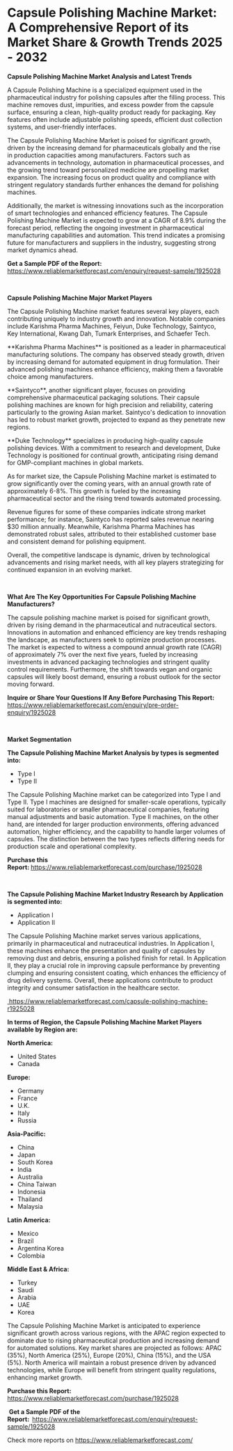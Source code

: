 <p><h1>Capsule Polishing Machine Market: A Comprehensive Report of its Market Share & Growth Trends 2025 - 2032</h1></p><p><strong>Capsule Polishing Machine Market Analysis and Latest Trends</strong></p>
<p><p>A Capsule Polishing Machine is a specialized equipment used in the pharmaceutical industry for polishing capsules after the filling process. This machine removes dust, impurities, and excess powder from the capsule surface, ensuring a clean, high-quality product ready for packaging. Key features often include adjustable polishing speeds, efficient dust collection systems, and user-friendly interfaces.</p><p>The Capsule Polishing Machine Market is poised for significant growth, driven by the increasing demand for pharmaceuticals globally and the rise in production capacities among manufacturers. Factors such as advancements in technology, automation in pharmaceutical processes, and the growing trend toward personalized medicine are propelling market expansion. The increasing focus on product quality and compliance with stringent regulatory standards further enhances the demand for polishing machines.</p><p>Additionally, the market is witnessing innovations such as the incorporation of smart technologies and enhanced efficiency features. The Capsule Polishing Machine Market is expected to grow at a CAGR of 8.9% during the forecast period, reflecting the ongoing investment in pharmaceutical manufacturing capabilities and automation. This trend indicates a promising future for manufacturers and suppliers in the industry, suggesting strong market dynamics ahead.</p></p>
<p><strong>Get a Sample PDF of the Report:&nbsp;</strong> <a href="https://www.reliablemarketforecast.com/enquiry/request-sample/1925028?utm_campaign=1903&utm_medium=2&utm_source=Github&utm_content=ia&utm_term=14012025&utm_id=capsule-polishing-machine">https://www.reliablemarketforecast.com/enquiry/request-sample/1925028</a></p>
<p>&nbsp;</p>
<p><strong>Capsule Polishing Machine Major Market Players</strong></p>
<p><p>The Capsule Polishing Machine market features several key players, each contributing uniquely to industry growth and innovation. Notable companies include Karishma Pharma Machines, Feiyun, Duke Technology, Saintyco, Key International, Kwang Dah, Tumark Enterprises, and Schaefer Tech.</p><p>**Karishma Pharma Machines** is positioned as a leader in pharmaceutical manufacturing solutions. The company has observed steady growth, driven by increasing demand for automated equipment in drug formulation. Their advanced polishing machines enhance efficiency, making them a favorable choice among manufacturers.</p><p>**Saintyco**, another significant player, focuses on providing comprehensive pharmaceutical packaging solutions. Their capsule polishing machines are known for high precision and reliability, catering particularly to the growing Asian market. Saintyco's dedication to innovation has led to robust market growth, projected to expand as they penetrate new regions.</p><p>**Duke Technology** specializes in producing high-quality capsule polishing devices. With a commitment to research and development, Duke Technology is positioned for continual growth, anticipating rising demand for GMP-compliant machines in global markets.</p><p>As for market size, the Capsule Polishing Machine market is estimated to grow significantly over the coming years, with an annual growth rate of approximately 6-8%. This growth is fueled by the increasing pharmaceutical sector and the rising trend towards automated processing.</p><p>Revenue figures for some of these companies indicate strong market performance; for instance, Saintyco has reported sales revenue nearing $30 million annually. Meanwhile, Karishma Pharma Machines has demonstrated robust sales, attributed to their established customer base and consistent demand for polishing equipment.</p><p>Overall, the competitive landscape is dynamic, driven by technological advancements and rising market needs, with all key players strategizing for continued expansion in an evolving market.</p></p>
<p>&nbsp;</p>
<p><strong>What Are The Key Opportunities For Capsule Polishing Machine Manufacturers?</strong></p>
<p><p>The capsule polishing machine market is poised for significant growth, driven by rising demand in the pharmaceutical and nutraceutical sectors. Innovations in automation and enhanced efficiency are key trends reshaping the landscape, as manufacturers seek to optimize production processes. The market is expected to witness a compound annual growth rate (CAGR) of approximately 7% over the next five years, fueled by increasing investments in advanced packaging technologies and stringent quality control requirements. Furthermore, the shift towards vegan and organic capsules will likely boost demand, ensuring a robust outlook for the sector moving forward.</p></p>
<p><strong>Inquire or Share Your Questions If Any Before Purchasing This Report:</strong> <a href="https://www.reliablemarketforecast.com/enquiry/pre-order-enquiry/1925028?utm_campaign=1903&utm_medium=2&utm_source=Github&utm_content=ia&utm_term=14012025&utm_id=capsule-polishing-machine">https://www.reliablemarketforecast.com/enquiry/pre-order-enquiry/1925028</a></p>
<p>&nbsp;</p>
<p><strong>Market Segmentation</strong></p>
<p><strong>The Capsule Polishing Machine Market Analysis by types is segmented into:</strong></p>
<p><ul><li>Type I</li><li>Type II</li></ul></p>
<p><p>The Capsule Polishing Machine market can be categorized into Type I and Type II. Type I machines are designed for smaller-scale operations, typically suited for laboratories or smaller pharmaceutical companies, featuring manual adjustments and basic automation. Type II machines, on the other hand, are intended for larger production environments, offering advanced automation, higher efficiency, and the capability to handle larger volumes of capsules. The distinction between the two types reflects differing needs for production scale and operational complexity.</p></p>
<p><strong>Purchase this Report:&nbsp;</strong><a href="https://www.reliablemarketforecast.com/purchase/1925028?utm_campaign=1903&utm_medium=2&utm_source=Github&utm_content=ia&utm_term=14012025&utm_id=capsule-polishing-machine">https://www.reliablemarketforecast.com/purchase/1925028</a></p>
<p>&nbsp;</p>
<p><strong>The Capsule Polishing Machine Market Industry Research by Application is segmented into:</strong></p>
<p><ul><li>Application I</li><li>Application II</li></ul></p>
<p><p>The Capsule Polishing Machine market serves various applications, primarily in pharmaceutical and nutraceutical industries. In Application I, these machines enhance the presentation and quality of capsules by removing dust and debris, ensuring a polished finish for retail. In Application II, they play a crucial role in improving capsule performance by preventing clumping and ensuring consistent coating, which enhances the efficiency of drug delivery systems. Overall, these applications contribute to product integrity and consumer satisfaction in the healthcare sector.</p></p>
<p><a href="https://www.reliablemarketforecast.com/capsule-polishing-machine-r1925028?utm_campaign=1903&utm_medium=2&utm_source=Github&utm_content=ia&utm_term=14012025&utm_id=capsule-polishing-machine">&nbsp;https://www.reliablemarketforecast.com/capsule-polishing-machine-r1925028</a></p>
<p><strong>In terms of Region, the Capsule Polishing Machine Market Players available by Region are:</strong></p>
<p>
    <p> <strong> North America: </strong>
        <ul>
            <li>United States</li>
            <li>Canada</li>
        </ul>
        </p> 
    <p> <strong> Europe: </strong>
        <ul>
            <li>Germany</li>
            <li>France</li>
            <li>U.K.</li>
            <li>Italy</li>
            <li>Russia</li>
        </ul>
        </p> 
    <p> <strong> Asia-Pacific: </strong>
        <ul>
            <li>China</li>
            <li>Japan</li>
            <li>South Korea</li>
            <li>India</li>
            <li>Australia</li>
            <li>China Taiwan</li>
            <li>Indonesia</li>
            <li>Thailand</li>
            <li>Malaysia</li>
        </ul>
        </p> 
    <p> <strong> Latin America: </strong>
        <ul>
            <li>Mexico</li>
            <li>Brazil</li>
            <li>Argentina Korea</li>
            <li>Colombia</li>
        </ul>
        </p> 
    <p> <strong> Middle East & Africa: </strong>
        <ul>
            <li>Turkey</li>
            <li>Saudi</li>
            <li>Arabia</li>
            <li>UAE</li>
            <li>Korea</li>
        </ul>
    </p>
    </p>
<p><p>The Capsule Polishing Machine Market is anticipated to experience significant growth across various regions, with the APAC region expected to dominate due to rising pharmaceutical production and increasing demand for automated solutions. Key market shares are projected as follows: APAC (35%), North America (25%), Europe (20%), China (15%), and the USA (5%). North America will maintain a robust presence driven by advanced technologies, while Europe will benefit from stringent quality regulations, enhancing market growth.</p></p>
<p><strong>Purchase this Report: </strong><a href="https://www.reliablemarketforecast.com/purchase/1925028?utm_campaign=1903&utm_medium=2&utm_source=Github&utm_content=ia&utm_term=14012025&utm_id=capsule-polishing-machine">https://www.reliablemarketforecast.com/purchase/1925028</a></p>
<p>&nbsp;<strong>Get a Sample PDF of the Report:&nbsp;&nbsp;</strong><a href="https://www.reliablemarketforecast.com/enquiry/request-sample/1925028?utm_campaign=1903&utm_medium=2&utm_source=Github&utm_content=ia&utm_term=14012025&utm_id=capsule-polishing-machine">https://www.reliablemarketforecast.com/enquiry/request-sample/1925028</a></p>
<p><strong></strong></p>
<p>Check more reports on <a href="https://www.reliablemarketforecast.com/?utm_campaign=1903&utm_medium=2&utm_source=Github&utm_content=ia&utm_term=14012025&utm_id=capsule-polishing-machine">https://www.reliablemarketforecast.com/</a></p>